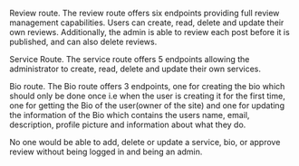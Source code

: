 Review route.
The review route offers six endpoints providing full review management capabilities. Users can create, read, delete and update their own reviews. Additionally, the admin is able to review each post before it is published, and can also delete reviews.

Service Route.
The service route offers 5 endpoints allowing the administrator to create, read, delete and update their own services.

Bio route.
The Bio route offers 3 endpoints, one for creating the bio which should only be done once i.e when the user is creating it for the first time, one for getting the Bio of the user(owner of the site) and one for updating the information of the Bio which contains the users name, email, description, profile picture and information about what they do.

No one would be able to add, delete or update a service, bio, or approve review without being logged in and being an admin.
